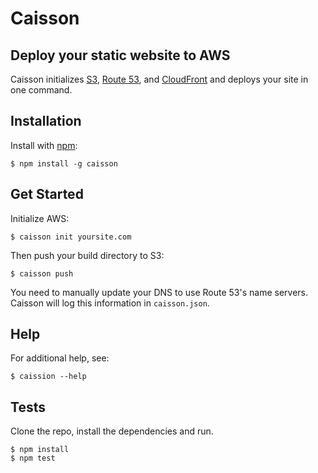 # Caisson

## Deploy your static website to AWS

Caisson initializes [S3](http://aws.amazon.com/s3/), [Route 53](http://aws.amazon.com/route53/), and [CloudFront](http://aws.amazon.com/cloudfront/) and deploys your site in one command.

## Installation

Install with [npm](https://npmjs.org/package/caisson):

```
$ npm install -g caisson
```

## Get Started

Initialize AWS:

```
$ caisson init yoursite.com
```

Then push your build directory to S3:

```
$ caisson push
```

You need to manually update your DNS to use Route 53's name servers. Caisson will log this information in `caisson.json`.

## Help

For additional help, see:

```
$ caission --help
```

## Tests

Clone the repo, install the dependencies and run.

```
$ npm install
$ npm test
```

